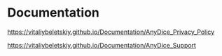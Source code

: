 # Documentation

https://vitaliybeletskiy.github.io/Documentation/AnyDice_Privacy_Policy

https://vitaliybeletskiy.github.io/Documentation/AnyDice_Support
